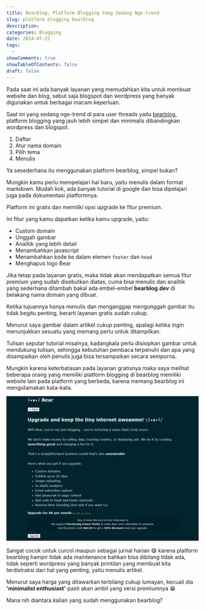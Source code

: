```yaml
---
title: Bearblog, Platform Blogging Yang Sedang Nge-trend
slug: platform blogging bearblog
description:
categories: Blogging
date: 2024-07-22
tags:
  -
showComments: true
showTableOfContents: false
draft: false
---
```


Pada saat ini ada banyak layanan yang memudahkan kita untuk membuat website dan blog, sebut saja blogspot dan wordpress yang banyak digunakan untuk berbagai macam keperluan.

Saat ini yang sedang nge-trend di para user threads yaitu [bearblog](https://bearblog.dev), platform blogging yang jauh lebih simpel dan minimalis dibandingkan wordpress dan blogspot.

1. Daftar
2. Atur nama domain
3. Pilih tema
4. Menulis

Ya sesederhana itu menggunakan platform bearblog, simpel bukan?

Mungkin kamu perlu mempelajari hal baru, yaitu menulis dalam format markdown. Mudah kok, ada banyak tutorial di google dan bisa dipelajari juga pada dokumentasi platformnya.

Platform ini gratis dan memiliki opsi upgrade ke fitur premium.

Ini fitur yang kamu dapatkan ketika kamu upgrade, yaitu:

- Custom domain
- Unggah gambar
- Analitik yang lebih detail
- Menambahkan javascript
- Menambahkan kode ke dalam elemen `footer` dan `head`
- Menghapus logo Bear

Jika tetap pada layanan gratis, maka tidak akan mendapatkan semua fitur premium yang sudah disebutkan diatas, cuma bisa menulis dan analitik yang sederhana ditambah bakal ada embel-embel **bearblog.dev** di belakang nama domain yang dibuat.

Ketika tujuannya hanya menulis dan menganggap mengunggah gambar itu tidak begitu penting, berarti layanan gratis sudah cukup.

Menurut saya gambar dalam artikel cukup penting, apalagi ketika ingin menunjukkan sesuatu yang memang perlu untuk ditampilkan.

Tulisan seputar tutorial misalnya, kadangkala perlu disisipkan gambar untuk mendukung tulisan, sehingga kebutuhan pembaca terpenuhi dan apa yang disampaikan oleh penulis juga bisa tersampaikan secara sempurna.

Mungkin karena keterbatasan pada layanan gratisnya maka saya melihat beberapa orang yang memiliki platform blogging di bearblog memiliki website lain pada platform yang berbeda, karena memang bearblog ini mengutamakan kata-kata.

![Fitur Premium Bearblog](./upgrade-bearblog.png 'Fitur Premium Saat Upgrade')

Sangat cocok untuk curcol maupun sebagai jurnal harian 😅 karena platform bearblog hampir tidak ada maintenance bahkan bisa dibilang tidak ada, tidak seperti wordpress yang banyak printilan yang membuat kita terdistraksi dari hal yang penting, yaitu menulis artikel.

Menurut saya harga yang ditawarkan terbilang cukup lumayan, kecuali dia **'minimalist enthusiast'** pasti akan ambil yang versi premiumnya 😁

Mana nih diantara kalian yang sudah menggunakan bearblog?
